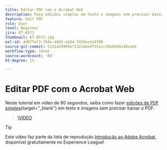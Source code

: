 ```yaml
---
title: Editar PDF com o Acrobat Web
description: Faça edições simples em texto e imagens sem precisar baixar o PDF
feature: Edit PDF
role: User
level: Beginner
jira: KT-8573
thumbnail: KT-8573.jpg
exl-id: 4d87faf3-758e-49d5-a1d4-7418ace14709
source-git-commit: 51d1a59999a7132cb6e47351cc39a93d9a38eaeb
workflow-type: tm+mt
source-wordcount: '65'
ht-degree: 1%

---
```


# Editar PDF com o Acrobat Web

Neste tutorial em vídeo de 60 segundos, saiba como fazer [edições de PDF simples](https://www.adobe.com/br/acrobat/online/pdf-editor.html){target="_blank"} em texto e imagens sem precisar baixar o PDF.

>[!VIDEO](https://video.tv.adobe.com/v/3414212?quality=12&learn=on&hidetitle=true&captions=por_br)

>[!TIP]
>
>Este vídeo faz parte da lista de reprodução [Introdução ao Adobe Acrobat](https://experienceleague.adobe.com/pt-br/playlists/acrobat-get-started-business-users), disponível gratuitamente no Experience League!
